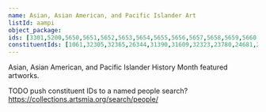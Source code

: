 ```yaml
---
name: Asian, Asian American, and Pacific Islander Art
listId: aampi
object_package:
ids: [3301,5200,5650,5651,5652,5653,5654,5655,5656,5657,5658,5659,5660,5661,7581,7620,7626,7631,7634,7637,7637,7692,7692,9934,13251,13252,13253,13254,13255,13256,13257,13258,13259,13260,13261,13262,13263,13264,13265,13266,13267,13268,13269,13270,13271,13272,13273,13274,13275,13276,13277,13278,13398,13399,13400,13401,13402,13403,13404,13405,13406,13407,13408,13409,22995,24096,24911,24912,27280,27290,27292,27305,28004,28005,28006,28007,28008,28009,28010,28012,28013,28014,28015,28016,28017,28018,28019,28020,28026,28027,28028,28033,28034,28035,28036,28037,28039,29113,29114,29115,29116,30075,30607,30648,30649,30650,30651,30652,30653,30654,30655,30656,30657,30658,30659,30660,30661,30662,30663,30664,30665,30666,30667,30668,30669,30670,30671,32388,32389,32390,32391,32392,32393,32394,32395,32396,32397,32398,32399,39302,39303,39304,39305,39306,39307,39308,39309,39310,39311,39312,39313,39314,39315,39316,39317,39318,39319,39320,39321,39322,39323,39324,39325,39326,39327,39328,39329,39330,39331,39332,39333,39334,39335,39336,39337,39338,39339,39340,39341,39342,39343,39344,39345,39346,39347,39348,39349,39350,39351,39352,39353,39354,39355,39356,39357,39358,39359,39360,39361,39362,39363,39364,39365,39366,39367,39368,39369,39370,39371,39372,43010,43025,43026,43027,43028,43029,43030,43031,43032,43033,43034,43035,43036,43037,43039,43041,43042,43043,43052,43122,43167,43168,43190,45348,53623,53625,55503,57419,58505,58547,58551,59948,66603,66604,66605,66606,66607,66608,66609,67979,80066,80158,89555,89556,89557,89558,89559,89560,89561,89562,89563,89564,89565,89566,89567,89568,89569,89570,89571,89572,89573,89574,89575,89576,89577,89578,89579,89580,89581,89582,89583,89584,89585,89586,89587,89588,89589,89590,89591,89592,89593,89594,89595,89596,89597,89598,89599,89600,89601,89602,89603,89604,96493,96493,99123,99124,99126,106191,109066,109149,109173,111030,111207,111209,111761,111762,111891,114489,115836,117972,117973,117974,117975,117976,117977,117978,117979,117980,117981,117983,117984,117985,117986,117987,118547,118977,118978,123990,124352,124352,125456,125532,125821,125976,125977,125978,125979,125980,125981,125982,125983,125984,126073,126299,127084,127224,127659,127660,127661,127662,128321,128360,128365,128368,128426,128430,128431,128697,129647,131235,131236,131237,131238,131239,131240,131241,131242,131243,131244,131245,131248,131249,131250,131251,131252,131253,131254,131255,131256,131257,131258,131259,131260,131261,131340,131348,131438,131443,131444,132707,136122,136427,137288,137289,137291,137292,137293,137294,137295,137296,137297,137302,137304,137309,137312,137314,137315,137323,137324,137330,137372,137590,137591,137649,137650,137651,137652,137653,137654,137655,137656,137657,137673,137677,137680,137681,137682,137683,137684,137685,137686,137687,137688,137689,137690,137691,137700,137701,137702,137726,137727,137728,137742,137743,137744,137745,137746,137747,137748,137749,137750,137751,137752,137753,137754,137755,137756,137757,137759,137817,137874,137875,137876,137877,137879,137880,137881,137882,137883,137884,137885,137886,137887,137888,137889,137891,137892,137893,137894,137895,137896,137897,137898,137917,137918,137929,140023]
constituentIds: [1061,32305,32365,26344,31390,31609,32323,23780,24681,26697,1491,33966,31882,29747,21147,25665,8838,24702,32649,30751,32371,31493]
---
```


Asian, Asian American, and Pacific Islander History Month featured artworks.

TODO push constituent IDs to a named people search? https://collections.artsmia.org/search/people/
